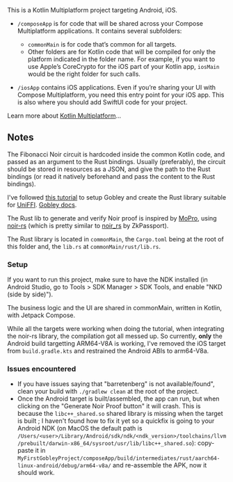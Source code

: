 This is a Kotlin Multiplatform project targeting Android, iOS.

* `/composeApp` is for code that will be shared across your Compose Multiplatform applications.
  It contains several subfolders:
  - `commonMain` is for code that’s common for all targets.
  - Other folders are for Kotlin code that will be compiled for only the platform indicated in the folder name.
    For example, if you want to use Apple’s CoreCrypto for the iOS part of your Kotlin app,
    `iosMain` would be the right folder for such calls.

* `/iosApp` contains iOS applications. Even if you’re sharing your UI with Compose Multiplatform,
  you need this entry point for your iOS app. This is also where you should add SwiftUI code for your project.


Learn more about [Kotlin Multiplatform](https://www.jetbrains.com/help/kotlin-multiplatform-dev/get-started.html)…

## Notes

The Fibonacci Noir circuit is hardcoded inside the common Kotlin code, and passed as an argument to the Rust bindings. Usually (preferably), the circuit should be stored in resources as a JSON, and give the path to the Rust bindings (or read it natively beforehand and pass the content to the Rust bindings).

I've followed [this tutorial](https://gobley.dev/docs/tutorial/) to setup Gobley and create the Rust library suitable for [UniFFI](https://github.com/mozilla/uniffi-rs).
[Gobley docs](https://gobley.dev/docs/).

The Rust lib to generate and verify Noir proof is inspired by [MoPro](https://github.com/zkmopro/mopro/tree/main), using [noir-rs](https://github.com/zkmopro/noir-rs/tree/main) (which is pretty similar to [noir_rs](https://github.com/zkpassport/noir_rs/tree/main) by ZkPassport).

The Rust library is located in `commonMain`, the `Cargo.toml` being at the root of this folder and, the `lib.rs` at `commonMain/rust/lib.rs`.

### Setup

If you want to run this project, make sure to have the NDK installed (in Android Studio, go to Tools > SDK Manager > SDK Tools, and enable "NKD (side by side)").

The business logic and the UI are shared in commonMain, written in Kotlin, with Jetpack Compose.

While all the targets were working when doing the tutorial, when integrating the noir-rs library,
the compilation got all messed up. So currently, **only** the Android build targetting ARM64-V8A is working, I've removed the iOS target from `build.gradle.kts` and restrained the Android ABIs to arm64-V8a.

### Issues encountered

- If you have issues saying that "barretenberg" is not available/found", clean your build with `./gradlew clean` at the root of the project.
- Once the Android target is built/assembled, the app can run, but when clicking on the "Generate Noir Proof button" it will crash. This is because the `libc++_shared.so` shared library is missing when the target is built ; I haven't found how to fix it yet so a quickfix is going to your Android NDK (on MacOS the default path is `/Users/<user>/Library/Android/sdk/ndk/<ndk_version>/toolchains/llvm/prebuilt/darwin-x86_64/sysroot/usr/lib/libc++_shared.so`): copy-paste it in `MyFirstGobleyProject/composeApp/build/intermediates/rust/aarch64-linux-android/debug/arm64-v8a/` and re-assemble the APK, now it should work.
